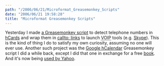 ```yaml
---
path: "/2006/06/21/Microformat_Greasemonkey_Scripts" 
date: "2006/06/21 19:58:28" 
title: "Microformat Greasemonkey Scripts" 
---
```

<p>Yesterday I made <a href="http://greasemonkey.makedatamakesense.com/callto_tel/">a Greasemonkey script</a> to detect telephone numbers in <a href="http://microformats.org/wiki/hcard">hCards</a> and wrap them in <a href="http://msdn.microsoft.com/library/default.asp?url=/library/EN-US/netmeet/nm3_1l4o.asp">callto: links</a> to launch <abbr title="Voice Over Internet Protocol">VOIP</abbr> tools (e.g. <a href="http://skype.com/">Skype</a>). This is the kind of thing I do to satisfy my own curiosity, assuming no one will ever use. Another such project was the <a href="http://greasemonkey.makedatamakesense.com/google_hcalendar/">Google hCalendar</a> Greasemonkey script I did a while back, except I did that one in exchange for a free <a href="http://www.oreilly.com/catalog/greasemonkeyhks/">book</a>. And it's now being <a href="http://upcoming.org/tools/microformats/ycalhcal.user.js">used by Yahoo</a>.</p>